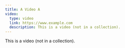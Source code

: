```yaml
---
title: A Video A
video:
  type: video
  link: https://www.example.com
  description: This is a video (not in a collection).
---
```


This is a video (not in a collection).
